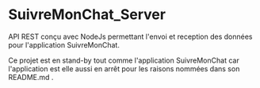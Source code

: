 # SuivreMonChat_Server
API REST conçu avec NodeJs permettant l'envoi et reception des données pour l'application SuivreMonChat.

Ce projet est en stand-by tout comme l'application SuivreMonChat car l'application est elle aussi en arrêt pour les raisons nommées 
dans son README.md .
